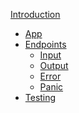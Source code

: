 [Introduction](./introduction.md)
- [App](./app.md)
- [Endpoints]()
    - [Input]()
    - [Output]()
    - [Error]()
    - [Panic]()
- [Testing]()
